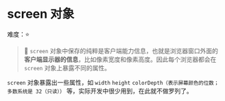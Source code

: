 # screen 对象

难度：⭐️

> 💌 `screen` 对象中保存的纯粹是客户端能力信息，也就是浏览器窗口外面的**客户端显示器的信息**，比如像素宽度和像素高度。因此每个浏览器都会在 `screen` 对象上暴露不同的属性。

`screen` 对象暴露出一些属性，如 `width` `height` `colorDepth（表示屏幕颜色的位数；多数系统是 32（只读））` 等，实际开发中很少用到，在此就不做罗列了。

